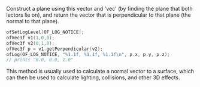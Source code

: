 Construct a plane using this vector and 'vec' (by finding the plane that both lectors lie on), and return the vector that is perpendicular to that plane (the normal to that plane).

```cpp
ofSetLogLevel(OF_LOG_NOTICE);
ofVec3f v1(1,0,0);
ofVec3f v2(0,1,0);
ofVec3f p = v1.getPerpendicular(v2);
ofLog(OF_LOG_NOTICE, "%1.1f, %1.1f, %1.1f\n", p.x, p.y, p.z);
// prints "0.0, 0.0, 1.0"
```

This method is usually used to calculate a normal vector to a surface, which can then be used to calculate lighting, collisions, and other 3D effects.
